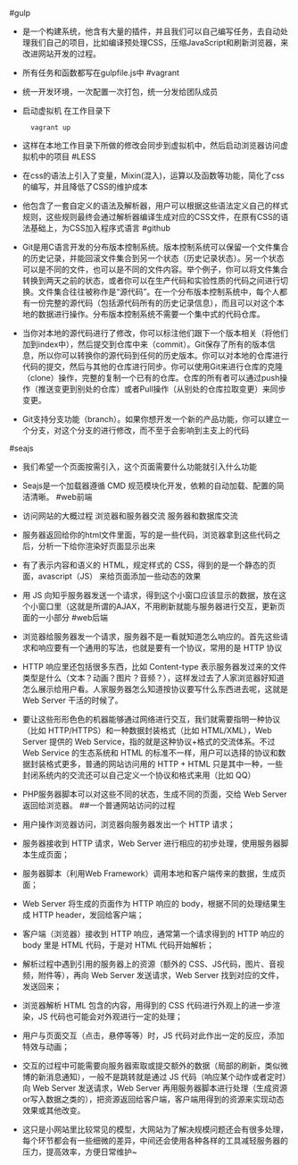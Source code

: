 #gulp
* 是一个构建系统，他含有大量的插件，并且我们可以自己编写任务，去自动处理我们自己的项目，比如编译预处理CSS，压缩JavaScript和刷新浏览器，来改进网站开发的过程。
* 所有任务和函数都写在gulpfile.js中
#vagrant
* 统一开发环境，一次配置一次打包，统一分发给团队成员
* 启动虚拟机  在工作目录下

		vagrant up 

* 这样在本地工作目录下所做的修改会同步到虚拟机中，然后启动浏览器访问虚拟机中的项目
#LESS
* 在css的语法上引入了变量，Mixin(混入)，运算以及函数等功能，简化了css的编写，并且降低了CSS的维护成本
* 他包含了一套自定义的语法及解析器，用户可以根据这些语法定义自己的样式规则，这些规则最终会通过解析器编译生成对应的CSS文件，在原有CSS的语法基础上，为CSS加入程序式语言
#github
* Git是用C语言开发的分布版本控制系统。版本控制系统可以保留一个文件集合的历史记录，并能回滚文件集合到另一个状态（历史记录状态）。另一个状态可以是不同的文件，也可以是不同的文件内容。举个例子，你可以将文件集合转换到两天之前的状态，或者你可以在生产代码和实验性质的代码之间进行切换。文件集合往往被称作是“源代码”。在一个分布版本控制系统中，每个人都有一份完整的源代码（包括源代码所有的历史记录信息），而且可以对这个本地的数据进行操作。分布版本控制系统不需要一个集中式的代码仓库。

* 当你对本地的源代码进行了修改，你可以标注他们跟下一个版本相关（将他们加到index中），然后提交到仓库中来（commit）。Git保存了所有的版本信息，所以你可以转换你的源代码到任何的历史版本。你可以对本地的仓库进行代码的提交，然后与其他的仓库进行同步。你可以使用Git来进行仓库的克隆（clone）操作，完整的复制一个已有的仓库。仓库的所有者可以通过push操作（推送变更到别处的仓库）或者Pull操作（从别处的仓库拉取变更）来同步变更。
* Git支持分支功能（branch）。如果你想开发一个新的产品功能，你可以建立一个分支，对这个分支的进行修改，而不至于会影响到主支上的代码

#seajs
* 我们希望一个页面按需引入，这个页面需要什么功能就引入什么功能
* Seajs是一个加载器遵循 CMD 规范模块化开发，依赖的自动加载、配置的简洁清晰。
#web前端
* 访问网站的大概过程 浏览器和服务器交流 服务器和数据库交流
* 服务器返回给你的html文件里面，写的是一些代码，浏览器拿到这些代码之后，分析一下给你渲染好页面显示出来
* 有了表示内容和语义的 HTML，规定样式的 CSS，得到的是一个静态的页面，avascript（JS） 来给页面添加一些动态的效果
* 用 JS 向知乎服务器发送一个请求，得到这个小窗口应该显示的数据，放在这个小窗口里（这就是所谓的AJAX，不用刷新就能与服务器进行交互，更新页面的一小部分
#web后端
* 浏览器给服务器发一个请求，服务器不是一看就知道怎么响应的。首先这些请求和响应要有一个通用的写法，也就是要有一个协议，常用的是 HTTP 协议
* HTTP 响应里还包括很多东西，比如 Content-type 表示服务器发过来的文件类型是什么（文本？动画？图片？音频？），这样发过去了人家浏览器好知道怎么展示给用户看。人家服务器怎么知道按协议要写什么东西进去呢，这就是 Web Server 干活的时候了。
* 要让这些形形色色的机器能够通过网络进行交互，我们就需要指明一种协议（比如 HTTP/HTTPS）和一种数据封装格式（比如 HTML/XML），Web Server 提供的 Web Service，指的就是这种协议+格式的交流体系。不过 Web Service 的生态系统和 HTML 的标准不一样，用户可以选择的协议和数据封装格式更多，普通的网站访问用的 HTTP + HTML 只是其中一种，一些封闭系统内的交流还可以自己定义一个协议和格式来用（比如 QQ）
*  PHP服务器脚本可以对这些不同的状态，生成不同的页面，交给 Web Server 返回给浏览器。
##一个普通网站访问的过程

*  用户操作浏览器访问，浏览器向服务器发出一个 HTTP 请求；
*  服务器接收到 HTTP 请求，Web Server 进行相应的初步处理，使用服务器脚本生成页面；
*  服务器脚本（利用Web Framework）调用本地和客户端传来的数据，生成页面；
*  Web Server 将生成的页面作为 HTTP 响应的 body，根据不同的处理结果生成 HTTP header，发回给客户端；
*  客户端（浏览器）接收到 HTTP 响应，通常第一个请求得到的 HTTP 响应的 body 里是 HTML 代码，于是对 HTML 代码开始解析；
*  解析过程中遇到引用的服务器上的资源（额外的 CSS、JS代码，图片、音视频，附件等），再向 Web Server 发送请求，Web Server 找到对应的文件，发送回来；
*  浏览器解析 HTML 包含的内容，用得到的 CSS 代码进行外观上的进一步渲染，JS 代码也可能会对外观进行一定的处理；
*  用户与页面交互（点击，悬停等等）时，JS 代码对此作出一定的反应，添加特效与动画；
*  交互的过程中可能需要向服务器索取或提交额外的数据（局部的刷新，类似微博的新消息通知），一般不是跳转就是通过 JS 代码（响应某个动作或者定时）向 Web Server 发送请求，Web Server 再用服务器脚本进行处理（生成资源or写入数据之类的），把资源返回给客户端，客户端用得到的资源来实现动态效果或其他改变。
* 这只是小网站里比较常见的模型，大网站为了解决规模问题还会有很多处理，每个环节都会有一些细微的差异，中间还会使用各种各样的工具减轻服务器的压力，提高效率，方便日常维护~


